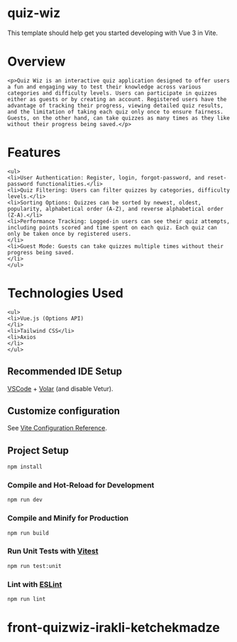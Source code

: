 # quiz-wiz

This template should help get you started developing with Vue 3 in Vite.

# Overview

```
<p>Quiz Wiz is an interactive quiz application designed to offer users a fun and engaging way to test their knowledge across various categories and difficulty levels. Users can participate in quizzes either as guests or by creating an account. Registered users have the advantage of tracking their progress, viewing detailed quiz results, and the limitation of taking each quiz only once to ensure fairness. Guests, on the other hand, can take quizzes as many times as they like without their progress being saved.</p>
```

# Features

```
<ul>
<li>User Authentication: Register, login, forgot-password, and reset-password functionalities.</li>
<li>Quiz Filtering: Users can filter quizzes by categories, difficulty levels.</li>
<li>Sorting Options: Quizzes can be sorted by newest, oldest, popularity, alphabetical order (A-Z), and reverse alphabetical order (Z-A).</li>
<li>Performance Tracking: Logged-in users can see their quiz attempts, including points scored and time spent on each quiz. Each quiz can only be taken once by registered users.
</li>
<li>Guest Mode: Guests can take quizzes multiple times without their progress being saved.
</li>
</ul>
```

# Technologies Used

```
<ul>
<li>Vue.js (Options API)
</li>
<li>Tailwind CSS</li>
<li>Axios
</li>
</ul>
```

## Recommended IDE Setup

[VSCode](https://code.visualstudio.com/) + [Volar](https://marketplace.visualstudio.com/items?itemName=Vue.volar) (and disable Vetur).

## Customize configuration

See [Vite Configuration Reference](https://vitejs.dev/config/).

## Project Setup

```sh
npm install
```

### Compile and Hot-Reload for Development

```sh
npm run dev
```

### Compile and Minify for Production

```sh
npm run build
```

### Run Unit Tests with [Vitest](https://vitest.dev/)

```sh
npm run test:unit
```

### Lint with [ESLint](https://eslint.org/)

```sh
npm run lint
```

# front-quizwiz-irakli-ketchekmadze
